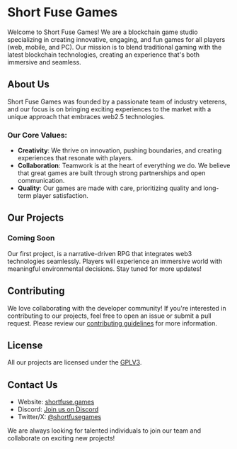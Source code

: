 # Short Fuse Games

Welcome to Short Fuse Games! We are a blockchain game studio specializing in creating innovative, engaging, and fun games for all players (web, mobile, and PC). Our mission is to blend traditional gaming with the latest blockchain technologies, creating an experience that's both immersive and seamless.

## About Us

Short Fuse Games was founded by a passionate team of industry veterens, and our focus is on bringing exciting experiences to the market with a unique approach that embraces web2.5 technologies.

### Our Core Values:
- **Creativity**: We thrive on innovation, pushing boundaries, and creating experiences that resonate with players.
- **Collaboration**: Teamwork is at the heart of everything we do. We believe that great games are built through strong partnerships and open communication.
- **Quality**: Our games are made with care, prioritizing quality and long-term player satisfaction.

## Our Projects

### Coming Soon
Our first project, is a narrative-driven RPG that integrates web3 technologies seamlessly. Players will experience an immersive world with meaningful environmental decisions. Stay tuned for more updates!

## Contributing

We love collaborating with the developer community! If you're interested in contributing to our projects, feel free to open an issue or submit a pull request. Please review our [contributing guidelines](https://github.com/Short-Fuse-Games/.github/blob/main/GUIDELINES.md) for more information.

## License

All our projects are licensed under the [GPLV3](https://www.gnu.org/licenses/gpl-3.0.en.html).

## Contact Us

- Website: [shortfuse.games](https://shortfuse.games)
- Discord: [Join us on Discord](https://discord.gg/4thFPWRjZ6)
- Twitter/X: [@shortfusegames](https://x.com/Short_FuseGames)

We are always looking for talented individuals to join our team and collaborate on exciting new projects!
